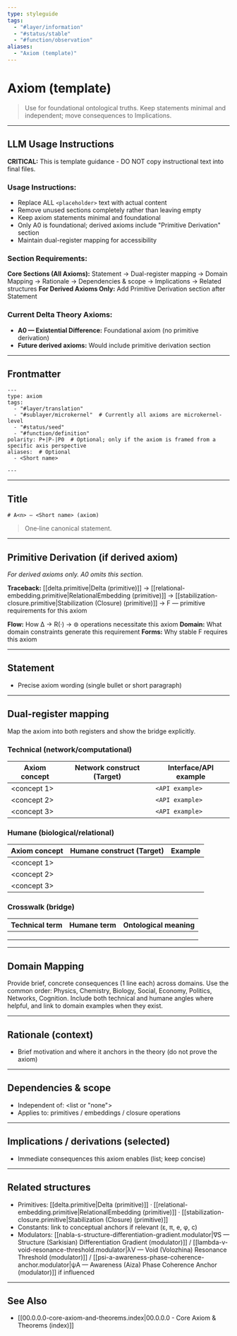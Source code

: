 ```yaml
---
type: styleguide
tags:
  - "#layer/information"
  - "#status/stable"
  - "#function/observation"
aliases:
  - "Axiom (template)"
---
```


# Axiom (template)

> Use for foundational ontological truths. Keep statements minimal and independent; move consequences to Implications.

---

## LLM Usage Instructions

**CRITICAL:** This is template guidance - DO NOT copy instructional text into final files.

### Usage Instructions:
- Replace ALL `<placeholder>` text with actual content
- Remove unused sections completely rather than leaving empty
- Keep axiom statements minimal and foundational
- Only A0 is foundational; derived axioms include "Primitive Derivation" section
- Maintain dual-register mapping for accessibility

### Section Requirements:
**Core Sections (All Axioms):** Statement → Dual-register mapping → Domain Mapping → Rationale → Dependencies & scope → Implications → Related structures
**For Derived Axioms Only:** Add Primitive Derivation section after Statement

### Current Delta Theory Axioms:
- **A0 — Existential Difference:** Foundational axiom (no primitive derivation)
- **Future derived axioms:** Would include primitive derivation section

---

## Frontmatter

```
---
type: axiom
tags:
  - "#layer/translation"
  - "#sublayer/microkernel"  # Currently all axioms are microkernel-level
  - "#status/seed"
  - "#function/definition"
polarity: P+|P-|P0  # Optional; only if the axiom is framed from a specific axis perspective
aliases:  # Optional
  - <Short name>

---
```

---

## Title

`# A<n> — <Short name> (axiom)`

> One‑line canonical statement.

---

## Primitive Derivation (if derived axiom)

*For derived axioms only. A0 omits this section.*

**Traceback:** [[delta.primitive|Delta (primitive)]] → [[relational-embedding.primitive|RelationalEmbedding (primitive)]] → [[stabilization-closure.primitive|Stabilization (Closure) (primitive)]] → F — primitive requirements for this axiom

**Flow:** How ∆ → R(·) → ⊚ operations necessitate this axiom
**Domain:** What domain constraints generate this requirement
**Forms:** Why stable F requires this axiom

---

## Statement

- Precise axiom wording (single bullet or short paragraph)

---

## Dual‑register mapping

Map the axiom into both registers and show the bridge explicitly.

### Technical (network/computational)

| Axiom concept | Network construct (Target) | Interface/API example |
|---------------|---------------------------|----------------------|
| <concept 1> | <technical target> | `<API example>` |
| <concept 2> | <technical target> | `<API example>` |
| <concept 3> | <technical target> | `<API example>` |

### Humane (biological/relational)

| Axiom concept | Humane construct (Target) | Example |
|---------------|---------------------------|---------|
| <concept 1> | <felt experience> | <lived example> |
| <concept 2> | <emotional resonance> | <embodied example> |
| <concept 3> | <intuitive knowing> | <heart-centered example> |

### Crosswalk (bridge)

| Technical term | Humane term | Ontological meaning |
|---------------|-------------|-------------------|
| <tech term> | <felt term> | <shared meaning> |
| <tech term> | <felt term> | <shared meaning> |
| <tech term> | <felt term> | <shared meaning> |

---

## Domain Mapping

Provide brief, concrete consequences (1 line each) across domains. Use the common order: Physics, Chemistry, Biology, Social, Economy, Politics, Networks, Cognition. Include both technical and humane angles where helpful, and link to domain examples when they exist.

---

## Rationale (context)

- Brief motivation and where it anchors in the theory (do not prove the axiom)

---

## Dependencies & scope

- Independent of: <list or "none">
- Applies to: primitives / embeddings / closure operations

---

## Implications / derivations (selected)

- Immediate consequences this axiom enables (list; keep concise)

---

## Related structures

- Primitives: [[delta.primitive|Delta (primitive)]] · [[relational-embedding.primitive|RelationalEmbedding (primitive)]] · [[stabilization-closure.primitive|Stabilization (Closure) (primitive)]]
- Constants: link to conceptual anchors if relevant (ε, π, e, φ, c)
- Modulators: [[nabla-s-structure-differentiation-gradient.modulator|∇S — Structure (Sarkisian) Differentiation Gradient (modulator)]] / [[lambda-v-void-resonance-threshold.modulator|λV — Void (Volozhina) Resonance Threshold (modulator)]] / [[psi-a-awareness-phase-coherence-anchor.modulator|ψA — Awareness (Aiza) Phase Coherence Anchor (modulator)]] if influenced

---

## See Also

- [[00.0.0.0-core-axiom-and-theorems.index|00.0.0.0 - Core Axiom & Theorems (index)]]